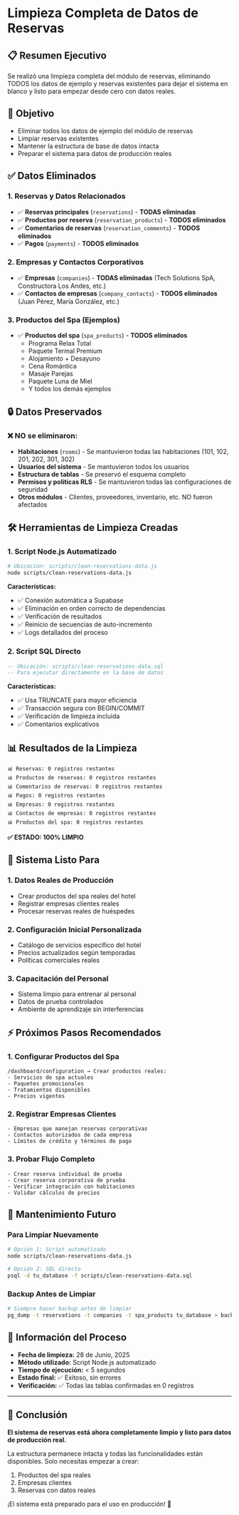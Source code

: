 # Limpieza Completa de Datos de Reservas

## 📋 Resumen Ejecutivo

Se realizó una limpieza completa del módulo de reservas, eliminando TODOS los datos de ejemplo y reservas existentes para dejar el sistema en blanco y listo para empezar desde cero con datos reales.

## 🎯 Objetivo

- Eliminar todos los datos de ejemplo del módulo de reservas
- Limpiar reservas existentes 
- Mantener la estructura de base de datos intacta
- Preparar el sistema para datos de producción reales

## ✅ Datos Eliminados

### 1. **Reservas y Datos Relacionados**
- ✅ **Reservas principales** (`reservations`) - **TODAS eliminadas**
- ✅ **Productos por reserva** (`reservation_products`) - **TODOS eliminados** 
- ✅ **Comentarios de reservas** (`reservation_comments`) - **TODOS eliminados**
- ✅ **Pagos** (`payments`) - **TODOS eliminados**

### 2. **Empresas y Contactos Corporativos**
- ✅ **Empresas** (`companies`) - **TODAS eliminadas** (Tech Solutions SpA, Constructora Los Andes, etc.)
- ✅ **Contactos de empresas** (`company_contacts`) - **TODOS eliminados** (Juan Pérez, María González, etc.)

### 3. **Productos del Spa (Ejemplos)**
- ✅ **Productos del spa** (`spa_products`) - **TODOS eliminados**
  - Programa Relax Total
  - Paquete Termal Premium  
  - Alojamiento + Desayuno
  - Cena Romántica
  - Masaje Parejas
  - Paquete Luna de Miel
  - Y todos los demás ejemplos

## 🔒 Datos Preservados

### ❌ **NO se eliminaron:**
- **Habitaciones** (`rooms`) - Se mantuvieron todas las habitaciones (101, 102, 201, 202, 301, 302)
- **Usuarios del sistema** - Se mantuvieron todos los usuarios
- **Estructura de tablas** - Se preservó el esquema completo
- **Permisos y políticas RLS** - Se mantuvieron todas las configuraciones de seguridad
- **Otros módulos** - Clientes, proveedores, inventario, etc. NO fueron afectados

## 🛠️ Herramientas de Limpieza Creadas

### 1. **Script Node.js Automatizado**
```bash
# Ubicación: scripts/clean-reservations-data.js
node scripts/clean-reservations-data.js
```

**Características:**
- ✅ Conexión automática a Supabase
- ✅ Eliminación en orden correcto de dependencias
- ✅ Verificación de resultados
- ✅ Reinicio de secuencias de auto-incremento
- ✅ Logs detallados del proceso

### 2. **Script SQL Directo**
```sql
-- Ubicación: scripts/clean-reservations-data.sql
-- Para ejecutar directamente en la base de datos
```

**Características:**
- ✅ Usa TRUNCATE para mayor eficiencia
- ✅ Transacción segura con BEGIN/COMMIT
- ✅ Verificación de limpieza incluida
- ✅ Comentarios explicativos

## 📊 Resultados de la Limpieza

```
📊 Reservas: 0 registros restantes
📊 Productos de reservas: 0 registros restantes  
📊 Comentarios de reservas: 0 registros restantes
📊 Pagos: 0 registros restantes
📊 Empresas: 0 registros restantes
📊 Contactos de empresas: 0 registros restantes
📊 Productos del spa: 0 registros restantes
```

**✅ ESTADO: 100% LIMPIO**

## 🚀 Sistema Listo Para

### 1. **Datos Reales de Producción**
- Crear productos del spa reales del hotel
- Registrar empresas clientes reales
- Procesar reservas reales de huéspedes

### 2. **Configuración Inicial Personalizada**
- Catálogo de servicios específico del hotel
- Precios actualizados según temporadas  
- Políticas comerciales reales

### 3. **Capacitación del Personal**
- Sistema limpio para entrenar al personal
- Datos de prueba controlados
- Ambiente de aprendizaje sin interferencias

## ⚡ Próximos Pasos Recomendados

### 1. **Configurar Productos del Spa**
```
/dashboard/configuration → Crear productos reales:
- Servicios de spa actuales
- Paquetes promocionales
- Tratamientos disponibles
- Precios vigentes
```

### 2. **Registrar Empresas Clientes**
```
- Empresas que manejan reservas corporativas
- Contactos autorizados de cada empresa
- Límites de crédito y términos de pago
```

### 3. **Probar Flujo Completo**
```
- Crear reserva individual de prueba
- Crear reserva corporativa de prueba  
- Verificar integración con habitaciones
- Validar cálculos de precios
```

## 🔧 Mantenimiento Futuro

### Para Limpiar Nuevamente
```bash
# Opción 1: Script automatizado
node scripts/clean-reservations-data.js

# Opción 2: SQL directo  
psql -d tu_database -f scripts/clean-reservations-data.sql
```

### Backup Antes de Limpiar
```bash
# Siempre hacer backup antes de limpiar
pg_dump -t reservations -t companies -t spa_products tu_database > backup_reservations.sql
```

## 📅 Información del Proceso

- **Fecha de limpieza:** 28 de Junio, 2025
- **Método utilizado:** Script Node.js automatizado
- **Tiempo de ejecución:** < 5 segundos
- **Estado final:** ✅ Exitoso, sin errores
- **Verificación:** ✅ Todas las tablas confirmadas en 0 registros

---

## 🎉 Conclusión

**El sistema de reservas está ahora completamente limpio y listo para datos de producción real.** 

La estructura permanece intacta y todas las funcionalidades están disponibles. Solo necesitas empezar a crear:
1. Productos del spa reales
2. Empresas clientes
3. Reservas con datos reales

¡El sistema está preparado para el uso en producción! 🚀 